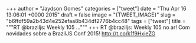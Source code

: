 
+++
author = "Jaydson Gomes"
categories = ["tweet"]
date = "Thu Apr 16 13:06:01 +0000 2015"
draft = false
image = "{TWEET_IMAGE}"
slug = "b6ffdf59a2b43d4e252efaa8b434df2776b4cc48"
tags = ["tweet"]
title = """RT @braziljs: Weekly 105 ..."""
+++
RT @braziljs: Weekly 105 no ar! Com novidades sobre a BrazilJS Conf 2015! http://t.co/k1f9HxieZG
